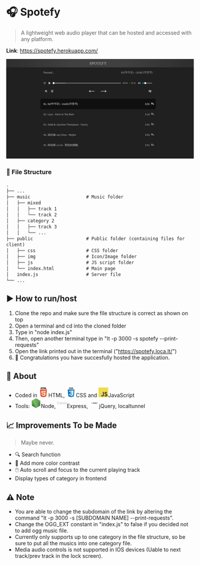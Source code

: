 # 🎧 Spotefy

> A lightweight web audio player that can be hosted and accessed with any platform.

**Link**: https://spotefy.herokuapp.com/

![frontpage](frontpage.jpg) 


### 📁 File Structure 
    .
    ├── ...
    ├── music                     # Music folder
    │   ├── mixed   
    │   │   ├── track 1
    │   │   └── track 2
    │   ├── category 2   
    │   │   ├── track 3
    │   │   └── ...
    ├── public                    # Public folder (containing files for client)
    │   ├── css                   # CSS folder
    │   ├── img                   # Icon/Image folder
    │   ├── js                    # JS script folder
    │   └── index.html            # Main page
    │   index.js                  # Server file
    └── ...

## ▶️ How to run/host
1. Clone the repo and make sure the file structure is correct as shown on top
2. Open a terminal and cd into the cloned folder
3. Type in "node index.js"
4. Then, open another terminal type in "lt -p 3000 -s spotefy --print-requests"
5. Open the link printed out in the terminal ("https://spotefy.loca.lt/")
6. 🎉 Congratulations you have succesfully hosted the application.

## 📙 About
- Coded in <img alt="HTML5" width="26px" src="https://raw.githubusercontent.com/github/explore/80688e429a7d4ef2fca1e82350fe8e3517d3494d/topics/html/html.png" />HTML, <img  alt="CSS3" width="26px" src="https://raw.githubusercontent.com/github/explore/80688e429a7d4ef2fca1e82350fe8e3517d3494d/topics/css/css.png" />CSS and <img alt="JavaScript" width="26px" src="https://raw.githubusercontent.com/github/explore/80688e429a7d4ef2fca1e82350fe8e3517d3494d/topics/javascript/javascript.png" />JavaScript
- Tools: <img alt="Node.js" width="26px" src="https://raw.githubusercontent.com/github/explore/80688e429a7d4ef2fca1e82350fe8e3517d3494d/topics/nodejs/nodejs.png" />Node, <img alt="Express" width="26px" src="https://raw.githubusercontent.com/github/explore/80688e429a7d4ef2fca1e82350fe8e3517d3494d/topics/express/express.png" />Express, <img alt="jQuery.js" width="26px" src="https://raw.githubusercontent.com/github/explore/80688e429a7d4ef2fca1e82350fe8e3517d3494d/topics/jquery/jquery.png" />jQuery, localtunnel

## 📈 Improvements To be Made 
> Maybe never.
- 🔍 Search function 
- 🎨 Add more color contrast 
- 🖱️ Auto scroll and focus to the current playing track 
- Display types of category in frontend

## ⚠️ Note 
- You are able to change the subdomain of the link by altering the command "lt -p 3000 -s [SUBDOMAIN NAME] --print-requests".
- Change the OGG_EXT constant in "index.js" to false if you decided not to add ogg music file.
- Currently only supports up to one category in the file structure, so be sure to put all the musics into one category file.
- Media audio controls is not supported in IOS devices (Uable to next track/prev track in the lock screen).
